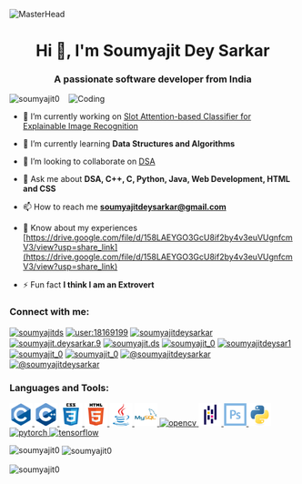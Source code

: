![MasterHead](https://comicvine.gamespot.com/a/uploads/original/11124/111241030/4942818-sasuke_-_ems_susanoo.gif)
<h1 align="center">Hi 👋, I'm Soumyajit Dey Sarkar</h1>
<h3 align="center">A passionate software developer from India</h3>
<img align="right" alt="Coding" width="400" src="https://giphy.com/gifs/uchiha-akatsuki-itachi-kN79e1NI1QErC?utm_source=media-link&utm_medium=landing&utm_campaign=Media%20Links&utm_term=">

<p align="left"> <img src="https://komarev.com/ghpvc/?username=soumyajit0&label=Profile%20views&color=0e75b6&style=flat" alt="soumyajit0" /> </p>

- 🔭 I’m currently working on [Slot Attention-based Classifier for Explainable Image Recognition](https://github.com/soumyajit0/scouter)

- 🌱 I’m currently learning **Data Structures and Algorithms**

- 👯 I’m looking to collaborate on [DSA](https://github.com/soumyajit0/DSA)

- 💬 Ask me about **DSA, C++, C, Python, Java, Web Development, HTML and CSS**

- 📫 How to reach me **soumyajitdeysarkar@gmail.com**

- 📄 Know about my experiences [https://drive.google.com/file/d/158LAEYGO3GcU8if2by4v3euVUgnfcmV3/view?usp=share_link](https://drive.google.com/file/d/158LAEYGO3GcU8if2by4v3euVUgnfcmV3/view?usp=share_link)

- ⚡ Fun fact **I think I am an Extrovert**

<h3 align="left">Connect with me:</h3>
<p align="left">
<a href="https://linkedin.com/in/soumyajitds" target="blank"><img align="center" src="https://raw.githubusercontent.com/rahuldkjain/github-profile-readme-generator/master/src/images/icons/Social/linked-in-alt.svg" alt="soumyajitds" height="30" width="40" /></a>
<a href="https://stackoverflow.com/users/user:18169199" target="blank"><img align="center" src="https://raw.githubusercontent.com/rahuldkjain/github-profile-readme-generator/master/src/images/icons/Social/stack-overflow.svg" alt="user:18169199" height="30" width="40" /></a>
<a href="https://kaggle.com/soumyajitdeysarkar" target="blank"><img align="center" src="https://raw.githubusercontent.com/rahuldkjain/github-profile-readme-generator/master/src/images/icons/Social/kaggle.svg" alt="soumyajitdeysarkar" height="30" width="40" /></a>
<a href="https://fb.com/soumyajit.deysarkar.9" target="blank"><img align="center" src="https://raw.githubusercontent.com/rahuldkjain/github-profile-readme-generator/master/src/images/icons/Social/facebook.svg" alt="soumyajit.deysarkar.9" height="30" width="40" /></a>
<a href="https://instagram.com/soumyajit.ds" target="blank"><img align="center" src="https://raw.githubusercontent.com/rahuldkjain/github-profile-readme-generator/master/src/images/icons/Social/instagram.svg" alt="soumyajit.ds" height="30" width="40" /></a>
<a href="https://www.codechef.com/users/soumyajit_0" target="blank"><img align="center" src="https://cdn.jsdelivr.net/npm/simple-icons@3.1.0/icons/codechef.svg" alt="soumyajit_0" height="30" width="40" /></a>
<a href="https://www.hackerrank.com/soumyajitdeysar1" target="blank"><img align="center" src="https://raw.githubusercontent.com/rahuldkjain/github-profile-readme-generator/master/src/images/icons/Social/hackerrank.svg" alt="soumyajitdeysar1" height="30" width="40" /></a>
<a href="https://codeforces.com/profile/soumyajit_0" target="blank"><img align="center" src="https://raw.githubusercontent.com/rahuldkjain/github-profile-readme-generator/master/src/images/icons/Social/codeforces.svg" alt="soumyajit_0" height="30" width="40" /></a>
<a href="https://www.leetcode.com/soumyajit_0" target="blank"><img align="center" src="https://raw.githubusercontent.com/rahuldkjain/github-profile-readme-generator/master/src/images/icons/Social/leet-code.svg" alt="soumyajit_0" height="30" width="40" /></a>
<a href="https://www.hackerearth.com/@soumyajitdeysarkar" target="blank"><img align="center" src="https://raw.githubusercontent.com/rahuldkjain/github-profile-readme-generator/master/src/images/icons/Social/hackerearth.svg" alt="@soumyajitdeysarkar" height="30" width="40" /></a>
<a href="https://auth.geeksforgeeks.org/user/@soumyajitdeysarkar" target="blank"><img align="center" src="https://raw.githubusercontent.com/rahuldkjain/github-profile-readme-generator/master/src/images/icons/Social/geeks-for-geeks.svg" alt="@soumyajitdeysarkar" height="30" width="40" /></a>
</p>

<h3 align="left">Languages and Tools:</h3>
<p align="left"> <a href="https://www.cprogramming.com/" target="_blank" rel="noreferrer"> <img src="https://raw.githubusercontent.com/devicons/devicon/master/icons/c/c-original.svg" alt="c" width="40" height="40"/> </a> <a href="https://www.w3schools.com/cpp/" target="_blank" rel="noreferrer"> <img src="https://raw.githubusercontent.com/devicons/devicon/master/icons/cplusplus/cplusplus-original.svg" alt="cplusplus" width="40" height="40"/> </a> <a href="https://www.w3schools.com/css/" target="_blank" rel="noreferrer"> <img src="https://raw.githubusercontent.com/devicons/devicon/master/icons/css3/css3-original-wordmark.svg" alt="css3" width="40" height="40"/> </a> <a href="https://www.w3.org/html/" target="_blank" rel="noreferrer"> <img src="https://raw.githubusercontent.com/devicons/devicon/master/icons/html5/html5-original-wordmark.svg" alt="html5" width="40" height="40"/> </a> <a href="https://www.java.com" target="_blank" rel="noreferrer"> <img src="https://raw.githubusercontent.com/devicons/devicon/master/icons/java/java-original.svg" alt="java" width="40" height="40"/> </a> <a href="https://www.mysql.com/" target="_blank" rel="noreferrer"> <img src="https://raw.githubusercontent.com/devicons/devicon/master/icons/mysql/mysql-original-wordmark.svg" alt="mysql" width="40" height="40"/> </a> <a href="https://opencv.org/" target="_blank" rel="noreferrer"> <img src="https://www.vectorlogo.zone/logos/opencv/opencv-icon.svg" alt="opencv" width="40" height="40"/> </a> <a href="https://pandas.pydata.org/" target="_blank" rel="noreferrer"> <img src="https://raw.githubusercontent.com/devicons/devicon/2ae2a900d2f041da66e950e4d48052658d850630/icons/pandas/pandas-original.svg" alt="pandas" width="40" height="40"/> </a> <a href="https://www.photoshop.com/en" target="_blank" rel="noreferrer"> <img src="https://raw.githubusercontent.com/devicons/devicon/master/icons/photoshop/photoshop-line.svg" alt="photoshop" width="40" height="40"/> </a> <a href="https://www.python.org" target="_blank" rel="noreferrer"> <img src="https://raw.githubusercontent.com/devicons/devicon/master/icons/python/python-original.svg" alt="python" width="40" height="40"/> </a> <a href="https://pytorch.org/" target="_blank" rel="noreferrer"> <img src="https://www.vectorlogo.zone/logos/pytorch/pytorch-icon.svg" alt="pytorch" width="40" height="40"/> </a> <a href="https://www.tensorflow.org" target="_blank" rel="noreferrer"> <img src="https://www.vectorlogo.zone/logos/tensorflow/tensorflow-icon.svg" alt="tensorflow" width="40" height="40"/> </a> </p>

<p><img align="left" src="https://github-readme-stats.vercel.app/api/top-langs?username=soumyajit0&show_icons=true&locale=en&layout=compact" alt="soumyajit0" /></p>

<p>&nbsp;<img align="center" src="https://github-readme-stats.vercel.app/api?username=soumyajit0&show_icons=true&locale=en" alt="soumyajit0" /></p>

<p><img align="center" src="https://github-readme-streak-stats.herokuapp.com/?user=soumyajit0&" alt="soumyajit0" /></p>
